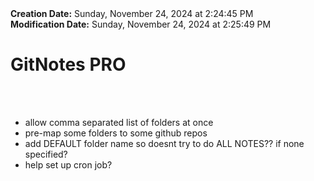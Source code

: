 <div><b>Creation Date:</b> Sunday, November 24, 2024 at 2:24:45 PM<br></div>
<div><b>Modification Date:</b> Sunday, November 24, 2024 at 2:25:49 PM<br></div>
<div><h1>GitNotes PRO</h1></div>
<div><br></div>
<div><br></div>
<ul>
<li>allow comma separated list of folders at once</li>
<li>pre-map some folders to some github repos</li>
<li>add DEFAULT folder name so doesnt try to do ALL NOTES?? if none specified?</li>
<li>help set up cron job?</li>
</ul>

